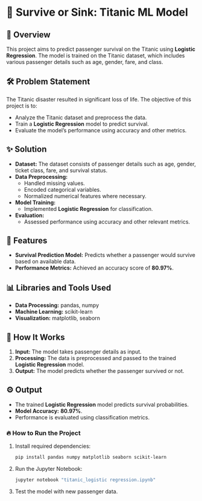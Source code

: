 # 🚢 Survive or Sink: Titanic ML Model

## 📖 Overview
This project aims to predict passenger survival on the Titanic using **Logistic Regression**. The model is trained on the Titanic dataset, which includes various passenger details such as age, gender, fare, and class.

## 🛠️ Problem Statement
The Titanic disaster resulted in significant loss of life. The objective of this project is to:
- Analyze the Titanic dataset and preprocess the data.
- Train a **Logistic Regression** model to predict survival.
- Evaluate the model’s performance using accuracy and other metrics.

## ✨ Solution
- **Dataset:** The dataset consists of passenger details such as age, gender, ticket class, fare, and survival status.
- **Data Preprocessing:** 
  - Handled missing values.
  - Encoded categorical variables.
  - Normalized numerical features where necessary.
- **Model Training:** 
  - Implemented **Logistic Regression** for classification.
- **Evaluation:** 
  - Assessed performance using accuracy and other relevant metrics.

## 📝 Features
- **Survival Prediction Model:** Predicts whether a passenger would survive based on available data.
- **Performance Metrics:** Achieved an accuracy score of **80.97%**.

## 📊 Libraries and Tools Used
- **Data Processing:** pandas, numpy
- **Machine Learning:** scikit-learn
- **Visualization:** matplotlib, seaborn

## 🚀 How It Works
1. **Input:** The model takes passenger details as input.
2. **Processing:** The data is preprocessed and passed to the trained **Logistic Regression** model.
3. **Output:** The model predicts whether the passenger survived or not.

## ⚙️ Output
- The trained **Logistic Regression** model predicts survival probabilities.
- **Model Accuracy:** **80.97%**.
- Performance is evaluated using classification metrics.

### 🔥 How to Run the Project
1. Install required dependencies:
   ```bash
   pip install pandas numpy matplotlib seaborn scikit-learn
2. Run the Jupyter Notebook:
   ```bash
   jupyter notebook "titanic_logistic regression.ipynb"
3. Test the model with new passenger data.
